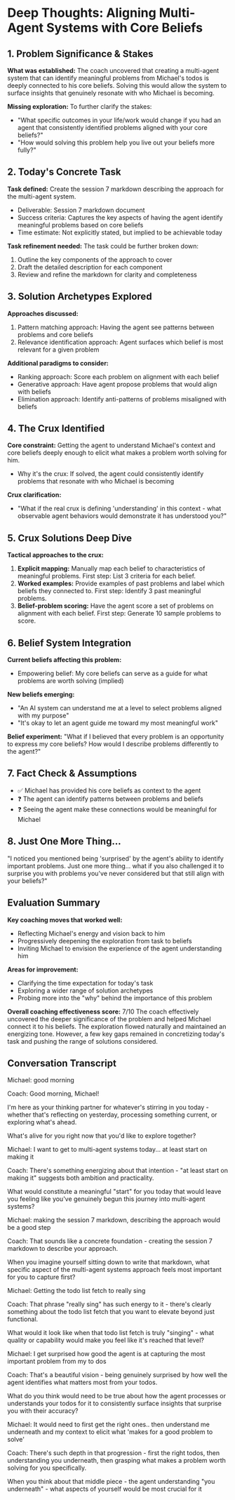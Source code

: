 # Deep Thoughts: Aligning Multi-Agent Systems with Core Beliefs

## 1. Problem Significance & Stakes
**What was established:** The coach uncovered that creating a multi-agent system that can identify meaningful problems from Michael's todos is deeply connected to his core beliefs. Solving this would allow the system to surface insights that genuinely resonate with who Michael is becoming.

**Missing exploration:** To further clarify the stakes:
- "What specific outcomes in your life/work would change if you had an agent that consistently identified problems aligned with your core beliefs?"
- "How would solving this problem help you live out your beliefs more fully?"

## 2. Today's Concrete Task 
**Task defined:** Create the session 7 markdown describing the approach for the multi-agent system.
- Deliverable: Session 7 markdown document
- Success criteria: Captures the key aspects of having the agent identify meaningful problems based on core beliefs
- Time estimate: Not explicitly stated, but implied to be achievable today

**Task refinement needed:** The task could be further broken down:
1. Outline the key components of the approach to cover
2. Draft the detailed description for each component 
3. Review and refine the markdown for clarity and completeness

## 3. Solution Archetypes Explored
**Approaches discussed:** 
1. Pattern matching approach: Having the agent see patterns between problems and core beliefs
2. Relevance identification approach: Agent surfaces which belief is most relevant for a given problem

**Additional paradigms to consider:**
- Ranking approach: Score each problem on alignment with each belief
- Generative approach: Have agent propose problems that would align with beliefs
- Elimination approach: Identify anti-patterns of problems misaligned with beliefs

## 4. The Crux Identified
**Core constraint:** Getting the agent to understand Michael's context and core beliefs deeply enough to elicit what makes a problem worth solving for him.
- Why it's the crux: If solved, the agent could consistently identify problems that resonate with who Michael is becoming

**Crux clarification:** 
- "What if the real crux is defining 'understanding' in this context - what observable agent behaviors would demonstrate it has understood you?"

## 5. Crux Solutions Deep Dive
**Tactical approaches to the crux:**
1. **Explicit mapping:** Manually map each belief to characteristics of meaningful problems. First step: List 3 criteria for each belief.
2. **Worked examples:** Provide examples of past problems and label which beliefs they connected to. First step: Identify 3 past meaningful problems.
3. **Belief-problem scoring:** Have the agent score a set of problems on alignment with each belief. First step: Generate 10 sample problems to score.

## 6. Belief System Integration
**Current beliefs affecting this problem:**
- Empowering belief: My core beliefs can serve as a guide for what problems are worth solving (implied)

**New beliefs emerging:**
- "An AI system can understand me at a level to select problems aligned with my purpose"
- "It's okay to let an agent guide me toward my most meaningful work"

**Belief experiment:** 
"What if I believed that every problem is an opportunity to express my core beliefs? How would I describe problems differently to the agent?"

## 7. Fact Check & Assumptions
- ✅ Michael has provided his core beliefs as context to the agent
- ❓ The agent can identify patterns between problems and beliefs 
- ❓ Seeing the agent make these connections would be meaningful for Michael

## 8. Just One More Thing...
"I noticed you mentioned being 'surprised' by the agent's ability to identify important problems. Just one more thing... what if you also challenged it to surprise you with problems you've never considered but that still align with your beliefs?"

## Evaluation Summary
**Key coaching moves that worked well:**
- Reflecting Michael's energy and vision back to him
- Progressively deepening the exploration from task to beliefs
- Inviting Michael to envision the experience of the agent understanding him

**Areas for improvement:**
- Clarifying the time expectation for today's task
- Exploring a wider range of solution archetypes
- Probing more into the "why" behind the importance of this problem

**Overall coaching effectiveness score:** 7/10
The coach effectively uncovered the deeper significance of the problem and helped Michael connect it to his beliefs. The exploration flowed naturally and maintained an energizing tone. However, a few key gaps remained in concretizing today's task and pushing the range of solutions considered.

## Conversation Transcript
Michael: good morning

Coach: Good morning, Michael! 

I'm here as your thinking partner for whatever's stirring in you today - whether that's reflecting on yesterday, processing something current, or exploring what's ahead.

What's alive for you right now that you'd like to explore together?

Michael: I want to get to multi-agent systems today... at least start on making it

Coach: There's something energizing about that intention - "at least start on making it" suggests both ambition and practicality.

What would constitute a meaningful "start" for you today that would leave you feeling like you've genuinely begun this journey into multi-agent systems?

Michael: making the session 7 markdown, describing the approach would be a good step

Coach: That sounds like a concrete foundation - creating the session 7 markdown to describe your approach.

When you imagine yourself sitting down to write that markdown, what specific aspect of the multi-agent systems approach feels most important for you to capture first?

Michael: Getting the todo list fetch to really sing

Coach: That phrase "really sing" has such energy to it - there's clearly something about the todo list fetch that you want to elevate beyond just functional.

What would it look like when that todo list fetch is truly "singing" - what quality or capability would make you feel like it's reached that level?

Michael: I get surprised how good the agent is at capturing the most important problem from my to dos

Coach: That's a beautiful vision - being genuinely surprised by how well the agent identifies what matters most from your todos.

What do you think would need to be true about how the agent processes or understands your todos for it to consistently surface insights that surprise you with their accuracy?

Michael: It would need to first get the right ones.. then understand me underneath and my context to elicit what 'makes for a good problem to solve'

Coach: There's such depth in that progression - first the right todos, then understanding you underneath, then grasping what makes a problem worth solving for you specifically.

When you think about that middle piece - the agent understanding "you underneath" - what aspects of yourself would be most crucial for it